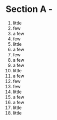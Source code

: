 # Section A - 

1. little
2. few
3. a few
4. few
5. little
6. a few
7. few
8. a few
9. a few
10. little
11. a few
12. few
13. few
14. little
15. a few
16. a few
17. little
18. little

